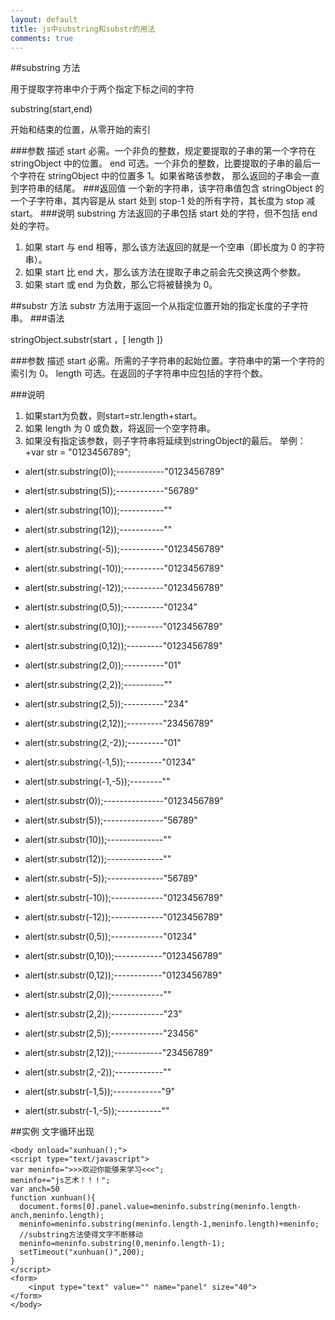```yaml
---
layout: default
title: js中substring和substr的用法
comments: true
---
```


##substring 方法

用于提取字符串中介于两个指定下标之间的字符

substring(start,end)

开始和结束的位置，从零开始的索引

###参数     描述
start     必需。一个非负的整数，规定要提取的子串的第一个字符在 stringObject 中的位置。
end     可选。一个非负的整数，比要提取的子串的最后一个字符在 stringObject 中的位置多 1。如果省略该参数，
那么返回的子串会一直到字符串的结尾。
###返回值
一个新的字符串，该字符串值包含 stringObject 的一个子字符串，其内容是从 start 处到 stop-1 处的所有字符，其长度为 stop 减 start。
###说明
substring 方法返回的子串包括 start 处的字符，但不包括 end 处的字符。
1.   如果 start 与 end 相等，那么该方法返回的就是一个空串（即长度为 0 的字符串）。
2.   如果 start 比 end 大，那么该方法在提取子串之前会先交换这两个参数。
3.   如果 start 或 end 为负数，那么它将被替换为 0。

##substr 方法
substr 方法用于返回一个从指定位置开始的指定长度的子字符串。
###语法

stringObject.substr(start ，[ length ])

###参数    描述
start   必需。所需的子字符串的起始位置。字符串中的第一个字符的索引为 0。
length 可选。在返回的子字符串中应包括的字符个数。

###说明

1.   如果start为负数，则start=str.length+start。
2.   如果 length 为 0 或负数，将返回一个空字符串。
3.   如果没有指定该参数，则子字符串将延续到stringObject的最后。
举例：
+var str = "0123456789";

+ alert(str.substring(0));------------"0123456789"
+ alert(str.substring(5));------------"56789"
+ alert(str.substring(10));-----------""
+ alert(str.substring(12));-----------""
+ alert(str.substring(-5));-----------"0123456789"
+ alert(str.substring(-10));----------"0123456789"
+ alert(str.substring(-12));----------"0123456789"
+ alert(str.substring(0,5));----------"01234"
+ alert(str.substring(0,10));---------"0123456789"
+ alert(str.substring(0,12));---------"0123456789"
+ alert(str.substring(2,0));----------"01"
+ alert(str.substring(2,2));----------""
+ alert(str.substring(2,5));----------"234"
+ alert(str.substring(2,12));---------"23456789"
+ alert(str.substring(2,-2));---------"01"
+ alert(str.substring(-1,5));---------"01234"
+ alert(str.substring(-1,-5));--------""

+ alert(str.substr(0));---------------"0123456789"
+ alert(str.substr(5));---------------"56789"
+ alert(str.substr(10));--------------""
+ alert(str.substr(12));--------------""
+ alert(str.substr(-5));--------------"56789"
+ alert(str.substr(-10));-------------"0123456789"
+ alert(str.substr(-12));-------------"0123456789"
+ alert(str.substr(0,5));-------------"01234"
+ alert(str.substr(0,10));------------"0123456789"
+ alert(str.substr(0,12));------------"0123456789"
+ alert(str.substr(2,0));-------------""
+ alert(str.substr(2,2));-------------"23"
+ alert(str.substr(2,5));-------------"23456"
+ alert(str.substr(2,12));------------"23456789"
+ alert(str.substr(2,-2));------------""
+ alert(str.substr(-1,5));------------"9"
+ alert(str.substr(-1,-5));-----------""   

##实例 文字循环出现
    
    <body onload="xunhuan();">
    <script type="text/javascript">
    var meninfo=">>>欢迎你能够来学习<<<";
    meninfo+="js艺术！！！";
    var anch=50
    function xunhuan(){
	  document.forms[0].panel.value=meninfo.substring(meninfo.length-anch,meninfo.length);
	  meninfo=meninfo.substring(meninfo.length-1,meninfo.length)+meninfo;
	  //substring方法使得文字不断移动
	  meninfo=meninfo.substring(0,meninfo.length-1);
	  setTimeout("xunhuan()",200);
    }
    </script>
    <form>
    	<input type="text" value="" name="panel" size="40">
    </form>
    </body>

